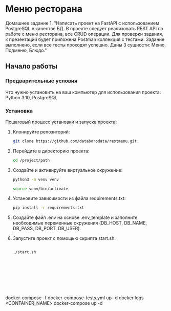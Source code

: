 # Меню ресторана

Домашнее задание 1. "Написать проект на FastAPI с использованием PostgreSQL в качестве БД. 
В проекте следует реализовать REST API по работе с меню ресторана, все CRUD операции. 
Для проверки задания, к презентаций будет приложена Postman коллекция с тестами. 
Задание выполнено, если все тесты проходят успешно.
Даны 3 сущности: Меню, Подменю, Блюдо."

## Начало работы

### Предварительные условия

Что нужно установить на ваш компьютер для использования проекта:
Python 3.10, PostgreSQL

### Установка

Пошаговый процесс установки и запуска проекта:

1. Клонируйте репозиторий:

   ```bash
   git clone https://github.com/databorodata/restmenu.git
   
2. Перейдите в директорию проекта:

   ```bash
   cd /project/path


3. Создайте и активируйте виртуальное окружение:

   ```bash
   python3 -m venv venv

   source venv/bin/activate


4. Установите зависимости из файла requirements.txt:

   ```bash
   pip install -r requirements.txt


5. Создайте файл .env на основе .env_template и заполните необходимые переменные окружения (DB_HOST, DB_NAME, DB_PASS, DB_PORT, DB_USER).


6. Запустите проект с помощью скрипта start.sh:
   
   ```bash

   ./start.sh
   









docker-compose -f docker-compose-tests.yml up -d
docker logs <CONTAINER_NAME>
docker-compose up -d



